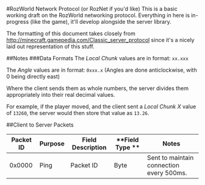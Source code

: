 #RozWorld Network Protocol (or RozNet if you'd like)
This is a basic working draft on the RozWorld networking protocol. Everything in here is in-progress (like the game), it'll develop alongside the server library.

The formatting of this document takes closely from http://minecraft.gamepedia.com/Classic_server_protocol since it's a nicely laid out representation of this stuff.

##Notes
###Data Formats
The *Local Chunk* values are in format: `xx.xxx`

The *Angle* values are in format: `0xxx.x` (Angles are done anticlockwise, with 0 being directly east)

Where the client sends them as whole numbers, the server divides them appropriately into their real decimal values.

For example, if the player moved, and the client sent a *Local Chunk X* value of `13260`, the server would then store that value as `13.26`.

##Client to Server Packets

| **Packet ID** | **Purpose** | **Field Description** | **Field Type ** | **Notes**                                |
| ------------- | ----------- | --------------------- | --------------- | ---------------------------------------- |
| 0x0000        | Ping        | Packet ID             | Byte            | Sent to maintain connection every 500ms. |